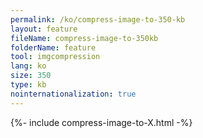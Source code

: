 ```yaml
---
permalink: /ko/compress-image-to-350-kb
layout: feature
fileName: compress-image-to-350kb
folderName: feature
tool: imgcompression
lang: ko
size: 350
type: kb
nointernationalization: true
---
```

{%- include compress-image-to-X.html -%}       
